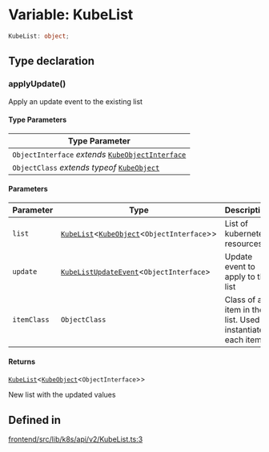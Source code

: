# Variable: KubeList

```ts
KubeList: object;
```

## Type declaration

### applyUpdate()

Apply an update event to the existing list

#### Type Parameters

| Type Parameter |
| ------ |
| `ObjectInterface` *extends* [`KubeObjectInterface`](../../../../KubeObject/interfaces/KubeObjectInterface.md) |
| `ObjectClass` *extends* *typeof* [`KubeObject`](../../../../KubeObject/classes/KubeObject.md) |

#### Parameters

| Parameter | Type | Description |
| ------ | ------ | ------ |
| `list` | [`KubeList`](../interfaces/KubeList.md)\<[`KubeObject`](../../../../KubeObject/classes/KubeObject.md)\<`ObjectInterface`\>\> | List of kubernetes resources |
| `update` | [`KubeListUpdateEvent`](../interfaces/KubeListUpdateEvent.md)\<`ObjectInterface`\> | Update event to apply to the list |
| `itemClass` | `ObjectClass` | Class of an item in the list. Used to instantiate each item |

#### Returns

[`KubeList`](../interfaces/KubeList.md)\<[`KubeObject`](../../../../KubeObject/classes/KubeObject.md)\<`ObjectInterface`\>\>

New list with the updated values

## Defined in

[frontend/src/lib/k8s/api/v2/KubeList.ts:3](https://github.com/headlamp-k8s/headlamp/blob/2481a1c9f2b4a69a9320466e7a455215b14b97b0/frontend/src/lib/k8s/api/v2/KubeList.ts#L3)
